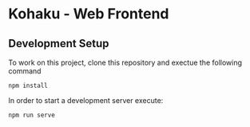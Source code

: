 # Kohaku - Web Frontend

## Development Setup

To work on this project, clone this repository and exectue the following command

```
npm install
```

In order to start a development server execute:

```
npm run serve
```
